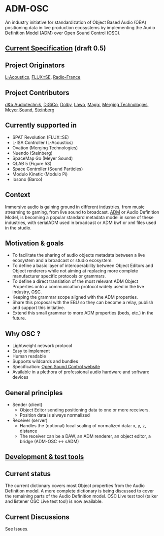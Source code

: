 # ADM-OSC
An industry initiative for standardization of Object Based Audio (OBA) positioning data in live production ecosystems by implementing the Audio Definition Model (ADM) over Open Sound Control (OSC).

## [Current Specification](https://github.com/immersive-audio-live/ADM-OSC/docs/html/test.html) (draft 0.5)

## Project Originators
[L-Acoustics](https://www.l-acoustics.com/), [FLUX::SE](https://www.flux.audio/), [Radio-France](https://www.radiofrance.com/innovation-nouveaux-formats)

## Project Contributors
[d&b Audiotechnik](https://www.dbaudio.com/), [DiGiCo](https://digico.biz/), [Dolby](https://www.dolby.com), [Lawo](https://lawo.com/), [Magix](https://www.magix.com/), [Merging Technologies](https://www.merging.com/), [Meyer Sound](https://meyersound.com/), [Steinberg](https://www.steinberg.net/)

## Currently supported in
- SPAT Revolution (FLUX::SE)
- L-ISA Controller (L-Acoustics)
- Ovation (Merging Technologies)
- Nuendo (Steinberg)
- SpaceMap Go (Meyer Sound)
- QLAB 5 (Figure 53)
- Space Controller (Sound Particles)
- Modulo Kinetic (Modulo Pi)
- Iosono (Barco)

## Context
Immersive audio is gaining ground in different industries, from music streaming to gaming, from live sound to broadcast. [ADM](https://adm.ebu.io/) or Audio Definition Model, is becoming a popular standard metadata model in some of these industries, with serialADM used in broadcast or ADM bwf or xml files used in the studio.

## Motivation & goals
* To facilitate the sharing of audio objects metadata between a live ecosystem and a broadcast or studio ecosystem.
* To define a basic layer of interoperability between Object Editors and Object renderers while not aiming at replacing more complete manufacturer specific protocols or grammars.
* To define a direct translation of the most relevant ADM Object Properties onto a communication protocol widely used in the live industry, [OSC](https://opensoundcontrol.stanford.edu/index.html).
* Keeping the grammar scope aligned with the ADM properties.
* Share this proposal with the EBU so they can become a relay, publish and support this initiative.
* Extend this small grammar to more ADM properties (beds, etc.) in the future.

## Why OSC ?
* Lightweight network protocol
* Easy to implement
* Human readable
* Supports wildcards and bundles
* Specification: [Open Sound Control website](http://opensoundcontrol.org/)
* Available in a plethora of professional audio hardware and software devices

## General principles
* Sender (client)
  * Object Editor sending positioning data to one or more receivers.
  * Position data is always normalized 
* Receiver (server)
  * Handles the (optional) local scaling of normalized data: x, y, z, distance
  * The receiver can be a DAW, an ADM renderer, an object editor, a bridge (ADM-OSC <-> sADM)
  
## [Development & test tools](./dev_and_test.md)

## Current status
The current dictionary covers most Object properties from the Audio Definition model.
A more complete dictionary is being discussed to cover the remaining parts of the Audio Definition model.
OSC Live test tool (talker and listener OSC Live test tool) is now available.

## Current Discussions
See Issues.

